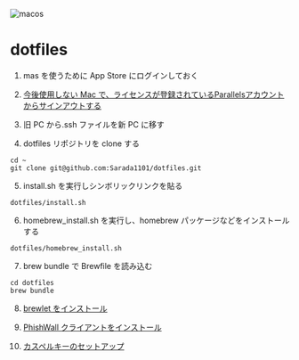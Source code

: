 ![macos](https://github.com/Sarada1101/dotfiles/workflows/macos/badge.svg)

# dotfiles

1. mas を使うために App Store にログインしておく

2. [今後使用しない Mac で、ライセンスが登録されているParallelsアカウントからサインアウトする](https://kb.parallels.com/fr/123461?change_lang=jp)

3. 旧 PC から.ssh ファイルを新 PC に移す

4. dotfiles リポジトリを clone する

```
cd ~
git clone git@github.com:Sarada1101/dotfiles.git
```

5. install.sh を実行しシンボリックリンクを貼る

```
dotfiles/install.sh
```

6. homebrew_install.sh を実行し、homebrew パッケージなどをインストールする

```
dotfiles/homebrew_install.sh
```

7. brew bundle で Brewfile を読み込む

```
cd dotfiles
brew bundle
```

8. [brewlet をインストール](https://github.com/zkokaja/Brewlet)

9. [PhishWall クライアントをインストール](https://www.securebrain.co.jp/products/phishwall/install_mac.html)

10. [カスペルキーのセットアップ](https://home.kaspersky.co.jp/store/kasperjp/DisplayHomePage?icid=jp_ng-thmb_pro_ona_oth__onl_b2c__buttn_______)
